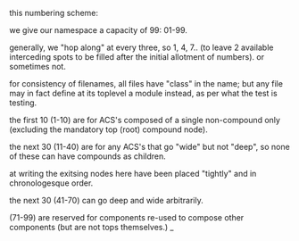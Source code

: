 this numbering scheme:

we give our namespace a capacity of 99: 01-99.

generally, we "hop along" at every three,
so 1, 4, 7.. (to leave 2 available interceding
spots to be filled after the initial
allotment of numbers). or sometimes not.

for consistency of filenames, all files have
"class" in the name; but any file may in fact
define at its toplevel a module instead, as
per what the test is testing.

the first 10 (1-10) are for ACS's composed of
a single non-compound only (excluding the
mandatory top (root) compound node).

the next 30 (11-40) are for any ACS's that go
"wide" but not "deep", so none of these can
have compounds as children.

at writing the exitsing nodes here have been
placed "tightly" and in chronologesque order.

the next 30 (41-70) can go deep and wide
arbitrarily.

(71-99) are reserved for components re-used
to compose other components (but are not
tops themselves.)
_
